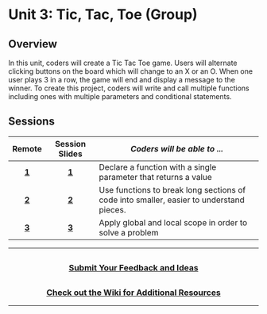 # Unit 3: Tic, Tac, Toe (Group)

## Overview

In this unit, coders will create a Tic Tac Toe game. Users will alternate clicking buttons on the board which will change to an X or an O. When one user plays 3 in a row, the game will end and display a message to the winner. To create this project, coders will write and call multiple functions including ones with multiple parameters and conditional statements.

## Sessions

| Remote |                                                Session Slides                                                 | _Coders will be able to ..._                                                            |
|:----:| :-----------------------------------------------------------------------------------------------------------: | --------------------------------------------------------------------------------------- |
|[**1**](https://docs.google.com/presentation/d/15FP7qAX75mrDhY-RldfTulVwDuKIiV4WpDaWrV-jRyE/edit#slide=id.g2cb324e917_0_0)| [**1**](https://docs.google.com/presentation/d/1nrNzrlHI7RNHRijmKISmqbIWoUNR4T0ivPakjWkx4Ns/edit?usp=sharing) | Declare a function with a single parameter that returns a value                         |
|[**2**](https://docs.google.com/presentation/d/1NWFOgyAYKKc1I6Fn-5Q8gOnAzVq4e22iC_Yw-hbfR9w/edit#slide=id.gb1e9e9a046_0_828)| [**2**](https://docs.google.com/presentation/d/1S_k-SOHv1wlcJ9U9U1Za7N1XyJy3wx7ZE--HXTFjSH4/edit?usp=sharing) | Use functions to break long sections of code into smaller, easier to understand pieces. |
|[**3**](https://docs.google.com/presentation/d/1ze3P_Et5b7ykFsfq16axAqBMSqI27q5hZDjxak1vxXw/edit#slide=id.g5d7d378c35_0_8)| [**3**](https://docs.google.com/presentation/d/1swfbGuuCzljZTLEoHZasaDeNVkWKYd1Hy1SZz2lHdik/edit?usp=sharing) | Apply global and local scope in order to solve a problem                                |

---

## <h3 align="center"><a href="https://forms.gle/vyAD1HFwXHZMRXrr9">Submit Your Feedback and Ideas</a></h3>

## <h3 align="center"><a href="https://github.com/itscodenation/curriculum-20-21/wiki">Check out the Wiki for Additional Resources</a></h3>

---
